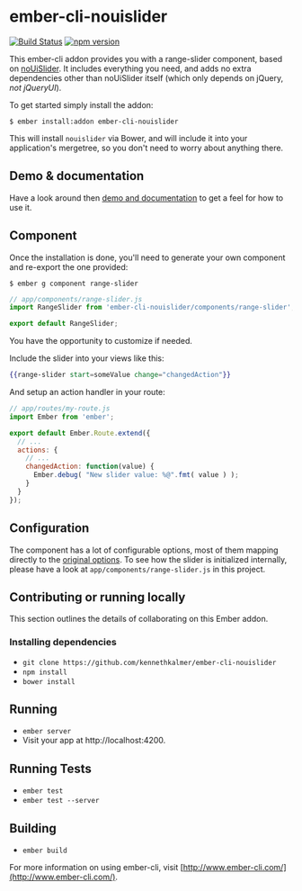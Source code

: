 # ember-cli-nouislider

[![Build Status](https://travis-ci.org/kennethkalmer/ember-cli-nouislider.png)](https://travis-ci.org/kennethkalmer/ember-cli-nouislider)
[![npm version](https://badge.fury.io/js/ember-cli-nouislider.svg)](http://badge.fury.io/js/ember-cli-nouislider)

This ember-cli addon provides you with a range-slider component, based on
[noUiSlider](http://refreshless.com/nouislider). It includes everything you need,
and adds no extra dependencies other than noUiSlider itself (which only depends
on jQuery, _not jQueryUI_).

To get started simply install the addon:

```
$ ember install:addon ember-cli-nouislider
```

This will install `nouislider` via Bower, and will include it into your application's
mergetree, so you don't need to worry about anything there.

## Demo & documentation

Have a look around then [demo and documentation](http://kennethkalmer.github.com/ember-cli-nouislider)
to get a feel for how to use it.

## Component

Once the installation is done, you'll need to generate your own component and re-export
the one provided:

```
$ ember g component range-slider
```

```js
// app/components/range-slider.js
import RangeSlider from 'ember-cli-nouislider/components/range-slider';

export default RangeSlider;
```

You have the opportunity to customize if needed.

Include the slider into your views like this:

```handlebars
{{range-slider start=someValue change="changedAction"}}
```

And setup an action handler in your route:

```js
// app/routes/my-route.js
import Ember from 'ember';

export default Ember.Route.extend({
  // ...
  actions: {
    // ...
    changedAction: function(value) {
      Ember.debug( "New slider value: %@".fmt( value ) );
    }
  }
});
```

## Configuration

The component has a lot of configurable options, most of them mapping directly
to the [original options](http://refreshless.com/nouislider/slider-options/).
To see how the slider is initialized internally, please have a look at
`app/components/range-slider.js` in this project.

## Contributing or running locally

This section outlines the details of collaborating on this Ember addon.

### Installing dependencies

* `git clone https://github.com/kennethkalmer/ember-cli-nouislider`
* `npm install`
* `bower install`

## Running

* `ember server`
* Visit your app at http://localhost:4200.

## Running Tests

* `ember test`
* `ember test --server`

## Building

* `ember build`

For more information on using ember-cli, visit [http://www.ember-cli.com/](http://www.ember-cli.com/).
